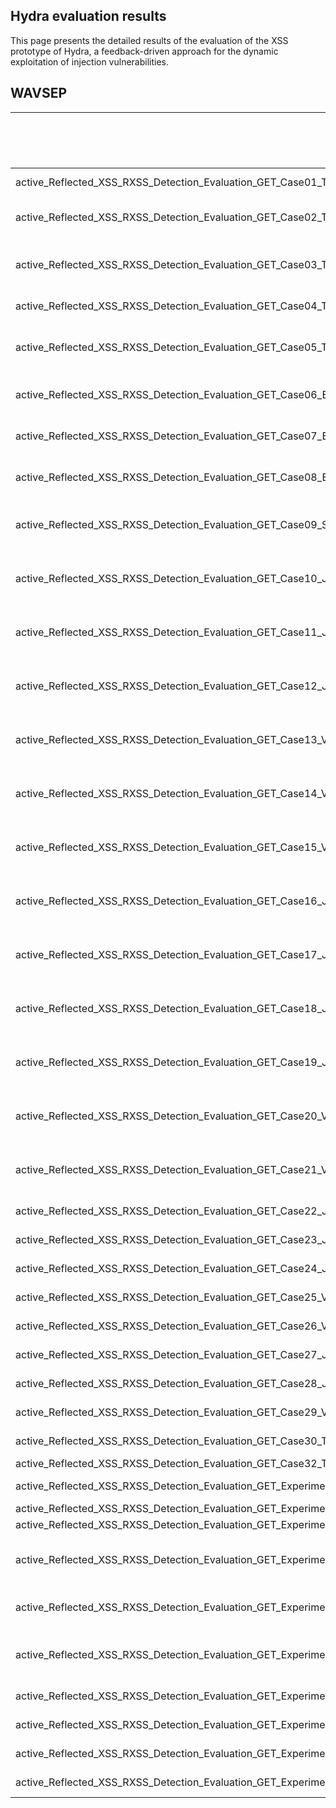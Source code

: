## Hydra evaluation results

This page presents the detailed results of the evaluation of the XSS prototype of Hydra, a feedback-driven approach for the dynamic exploitation of injection vulnerabilities.

## WAVSEP

Test case | Polyglot successful? | Best context weight (dynamic) | Best context name (dynamic) | # Requests (dynamic) | Best context weight (static) | Best context name (dynamic) | # Requests (static)
-------- | -------- | -------- | -------- | -------- | -------- | -------- | -------- 
active_Reflected_XSS_RXSS_Detection_Evaluation_GET_Case01_Tag2HtmlPageScope_jsp_userinput_myinputvalue | yes | 100 | Text node in SCRIPT | 2 | 100 | Text node in STYLE | 2
active_Reflected_XSS_RXSS_Detection_Evaluation_GET_Case02_Tag2TagScope_jsp_userinput_myinputvalue | yes | 50 | Text node in TEXTAREA | 91 | 50 | Text node in TEXTAREA | 2165
active_Reflected_XSS_RXSS_Detection_Evaluation_GET_Case03_Tag2TagStructure_jsp_userinput_myinputvalue | yes | 100 | Attribute value in INPUT onclick | 29 | 50 | Attribute value in INPUT value | 1
active_Reflected_XSS_RXSS_Detection_Evaluation_GET_Case04_Tag2HtmlComment_jsp_userinput_myinputvalue | yes | 100 | Text node in SCRIPT | 31 | 100 | Text node in SCRIPT | 3
active_Reflected_XSS_RXSS_Detection_Evaluation_GET_Case05_Tag2Frameset_jsp_userinput_myinputvalue | no | 100 | Attribute value in FRAME src | 1 | 100 | Attribute value in FRAME src | 1
active_Reflected_XSS_RXSS_Detection_Evaluation_GET_Case06_Event2TagScope_jsp_userinput_myinputvalue | no | 100 | Attribute value in IMG src | 1 | 100 | Attribute value in IMG src | 1
active_Reflected_XSS_RXSS_Detection_Evaluation_GET_Case07_Event2DoubleQuotePropertyScope_jsp_userinput_myinputvalue | no | 100 | Attribute value in IMG src | 1 | 100 | Attribute value in IMG src | 1
active_Reflected_XSS_RXSS_Detection_Evaluation_GET_Case08_Event2SingleQuotePropertyScope_jsp_userinput_myinputvalue | no | 100 | Attribute value in IMG src | 1 | 100 | Attribute value in IMG src | 1
active_Reflected_XSS_RXSS_Detection_Evaluation_GET_Case09_SrcProperty2TagStructure_jsp_userinput_myinputvalue | no | 100 | Attribute value in SCRIPT onload | 163 | 50 | Attribute value in SCRIPT id | 1
active_Reflected_XSS_RXSS_Detection_Evaluation_GET_Case10_Js2DoubleQuoteJsEventScope_jsp_userinput_myinputvalue | no | 100 | Attribute value in INPUT onclick | 1 | 100 | Attribute value in INPUT onclick | 1
active_Reflected_XSS_RXSS_Detection_Evaluation_GET_Case11_Js2SingleQuoteJsEventScope_jsp_userinput_myinputvalue | no | 100 | Attribute value in INPUT onclick | 1 | 100 | Attribute value in INPUT onclick | 1
active_Reflected_XSS_RXSS_Detection_Evaluation_GET_Case12_Js2JsEventScope_jsp_userinput_myinputvalue | no | 100 | Attribute value in INPUT onclick | 1 | 100 | Attribute value in INPUT onclick | 1
active_Reflected_XSS_RXSS_Detection_Evaluation_GET_Case13_Vbs2DoubleQuoteVbsEventScope_jsp_userinput_myinputvalue | no | 100 | Attribute value in INPUT onclick | 1 | 100 | Attribute value in INPUT onclick | 1
active_Reflected_XSS_RXSS_Detection_Evaluation_GET_Case14_Vbs2SingleQuoteVbsEventScope_jsp_userinput_myinputvalue | no | 100 | Attribute value in INPUT onclick | 1 | 100 | Attribute value in INPUT onclick | 1
active_Reflected_XSS_RXSS_Detection_Evaluation_GET_Case15_Vbs2VbsEventScope_jsp_userinput_myinputvalue | no | 100 | Attribute value in INPUT onclick | 1 | 100 | Attribute value in INPUT onclick | 1
active_Reflected_XSS_RXSS_Detection_Evaluation_GET_Case16_Js2ScriptSupportingProperty_jsp_userinput_myinputvalue_html | yes | 100 | Attribute value in FRAME src | 1 | 100 | Attribute value in FRAME src | 1
active_Reflected_XSS_RXSS_Detection_Evaluation_GET_Case17_Js2PropertyJsScopeDoubleQuoteDelimiter_jsp_userinput_myinputvalue | no | 100 | Attribute value in FRAME src | 1 | 100 | Attribute value in FRAME src | 1
active_Reflected_XSS_RXSS_Detection_Evaluation_GET_Case18_Js2PropertyJsScopeSingleQuoteDelimiter_jsp_userinput_myinputvalue | no | 100 | Attribute value in FRAME src | 1 | 100 | Attribute value in FRAME src | 1
active_Reflected_XSS_RXSS_Detection_Evaluation_GET_Case19_Js2PropertyJsScope_jsp_userinput_myinputvalue | no | 100 | Attribute value in FRAME src | 1 | 100 | Attribute value in FRAME src | 1
active_Reflected_XSS_RXSS_Detection_Evaluation_GET_Case20_Vbs2PropertyVbsScopeDoubleQuoteDelimiter_jsp_userinput_myinputvalue | no | 100 | Attribute value in FRAME src | 1 | 100 | Attribute value in FRAME src | 1
active_Reflected_XSS_RXSS_Detection_Evaluation_GET_Case21_Vbs2PropertyVbsScope_jsp_userinput_myinputvalue | no | 100 | Attribute value in FRAME src | 1 | 100 | Attribute value in FRAME src | 1
active_Reflected_XSS_RXSS_Detection_Evaluation_GET_Case22_Js2ScriptTagDoubleQuoteDelimiter_jsp_userinput_myinputvalue | no | 100 | Text node in SCRIPT | 1 | 100 | Text node in SCRIPT | 1
active_Reflected_XSS_RXSS_Detection_Evaluation_GET_Case23_Js2ScriptTagSingleQuoteDelimiter_jsp_userinput_myinputvalue | no | 100 | Text node in SCRIPT | 1 | 100 | Text node in SCRIPT | 1
active_Reflected_XSS_RXSS_Detection_Evaluation_GET_Case24_Js2ScriptTag_jsp_userinput_myinputvalue | no | 100 | Text node in SCRIPT | 1 | 100 | Text node in SCRIPT | 1
active_Reflected_XSS_RXSS_Detection_Evaluation_GET_Case25_Vbs2ScriptTagDoubleQuoteDelimiter_jsp_userinput_myinputvalue | no | 100 | Text node in SCRIPT | 1 | 100 | Text node in SCRIPT | 1
active_Reflected_XSS_RXSS_Detection_Evaluation_GET_Case26_Vbs2ScriptTag_jsp_userinput_myinputvalue | no | 100 | Text node in SCRIPT | 1 | 100 | Text node in SCRIPT | 1
active_Reflected_XSS_RXSS_Detection_Evaluation_GET_Case27_Js2ScriptTagOLCommentScope_jsp_userinput_myinputvalue | no | 100 | Text node in SCRIPT | 1 | 100 | Text node in SCRIPT | 1
active_Reflected_XSS_RXSS_Detection_Evaluation_GET_Case28_Js2ScriptTagMLCommentScope_jsp_userinput_myinputvalue | yes | 100 | Text node in SCRIPT | 1 | 100 | Text node in SCRIPT | 1
active_Reflected_XSS_RXSS_Detection_Evaluation_GET_Case29_Vbs2ScriptTagOLCommentScope_jsp_userinput_myinputvalue | no | 100 | Text node in SCRIPT | 1 | 100 | Text node in SCRIPT | 1
active_Reflected_XSS_RXSS_Detection_Evaluation_GET_Case30_Tag2HtmlPageScopeMultipleVulnerabilities_jsp_userinput_myinputvalue_userinput2_1234 | yes | 100 | Text node in SCRIPT | 6 | 100 | Text node in STYLE | 2
active_Reflected_XSS_RXSS_Detection_Evaluation_GET_Case32_Tag2HtmlPageScopeValidViewstateRequired_jsp_userinput_myinputvalue_VIEWSTATE_2FwEPDwUENTM4MWRkhsjF_2B62gWnhYUcEyuRwTHxGDVzA_3D | yes |  | 2 | 2 |  |  | 
active_Reflected_XSS_RXSS_Detection_Evaluation_GET_Experimental_Case01_Tag2HtmlPageScope_StripScriptTag_jsp_userinput_myinputvalue | yes | 100 | Text node in STYLE | 264 | 100 | Text node in STYLE | 2
active_Reflected_XSS_RXSS_Detection_Evaluation_GET_Experimental_Case02_Tag2HtmlPageScope_SecretVectorPOST_jsp_userinput_myinputvalue | no |  | 1 |  |  |  | 
active_Reflected_XSS_RXSS_Detection_Evaluation_GET_Experimental_Case03_Tag2HtmlPageScope_ConstantAntiCSRFToken_jsp_anticsrf_0_6790930077575053_userinput_myinputvalue | no |  | 1 |  |  |  | 
active_Reflected_XSS_RXSS_Detection_Evaluation_GET_Experimental_Case05_ScriptlessInjectionInFormTagActionAttribute_jsp_userinput_myinputvalue | no | 100 | Attribute value in FORM action | 1 | 100 | Attribute value in FORM action | 1
active_Reflected_XSS_RXSS_Detection_Evaluation_GET_Experimental_Case06_ScriptlessInjectionInBaseTagHrefAttribute_jsp_userinput_myinputvalue | no | 100 | Attribute value in BASE href | 1 | 100 | Attribute value in BASE href | 1
active_Reflected_XSS_RXSS_Detection_Evaluation_GET_Experimental_Case07_ScriptlessInjectionInScriptTagSrcAttribute_jsp_userinput_myinputvalue | no | 100 | Attribute value in SCRIPT src | 1 | 100 | Attribute value in SCRIPT src | 1
active_Reflected_XSS_RXSS_Detection_Evaluation_GET_Experimental_Case08_InjectionInToCssSelector_jsp_userinput_myinputvalue | no | 100 | Text node in STYLE | 1 | 100 | Text node in STYLE | 1
active_Reflected_XSS_RXSS_Detection_Evaluation_GET_Experimental_Case09_InjectionInToCssSelectorAttributeName_jsp_userinput_myinputvalue | no | 100 | Text node in STYLE | 1 | 100 | Text node in STYLE | 1
active_Reflected_XSS_RXSS_Detection_Evaluation_GET_Experimental_Case10_InjectionInToCssProperty_jsp_userinput_myinputvalue | no | 100 | Text node in STYLE | 1 | 100 | Text node in STYLE | 1
active_Reflected_XSS_RXSS_Detection_Evaluation_GET_Experimental_Case11_InjectionInToCssPropertyValue_jsp_userinput_myinputvalue | no | 100 | Text node in STYLE | 1 | 100 | Text node in STYLE | 1

